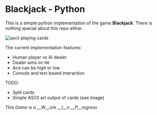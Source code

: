 # Blackjack - Python
This is a simple python implementation of the game __Blackjack__. There is nothing special about this repo either.

![ascii playing cards](http://i.imgur.com/tZKYCeg.png)

The current implementation features:


 - Human player vs AI dealer
 - Dealer wins on tie
 - Ace can be high or low
 - Console and text based interaction
 

TODO:

 - Split cards
 - Simple ASCII art output of cards (see image)

*This Game is a __W__ork __I__n __P__rogress*
